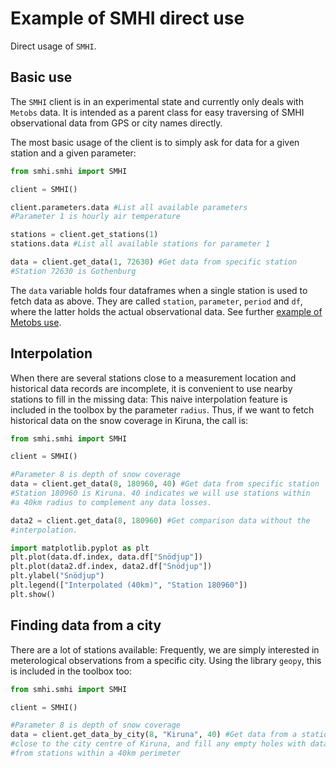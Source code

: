 # Example of SMHI direct use

Direct usage of `SMHI`.

## Basic use

The `SMHI` client is in an experimental state and currently only deals with `Metobs`
data. It is intended as a parent class for easy traversing of SMHI observational
data from GPS or city names directly.

The most basic usage of the client is to simply ask for data for a given station
and a given parameter:

```python
from smhi.smhi import SMHI

client = SMHI()

client.parameters.data #List all available parameters
#Parameter 1 is hourly air temperature

stations = client.get_stations(1) 
stations.data #List all available stations for parameter 1

data = client.get_data(1, 72630) #Get data from specific station
#Station 72630 is Gothenburg
```

The `data` variable holds four dataframes when a single station
is used to fetch data as above.
They are called `station`, `parameter`, `period` and `df`, where the latter holds
the actual observational data. See further
[example of Metobs use](/ifk-smhi/metobs-example/).

## Interpolation

When there are several stations close to a measurement location and historical data
records are incomplete, it is convenient to use nearby stations to fill in the missing
data: This naive interpolation feature is included in the toolbox by the parameter
`radius`. Thus, if we want to fetch historical data on the snow coverage in Kiruna,
the call is:

```python
from smhi.smhi import SMHI

client = SMHI()

#Parameter 8 is depth of snow coverage
data = client.get_data(8, 180960, 40) #Get data from specific station
#Station 180960 is Kiruna. 40 indicates we will use stations within
#a 40km radius to complement any data losses.

data2 = client.get_data(8, 180960) #Get comparison data without the
#interpolation.

import matplotlib.pyplot as plt
plt.plot(data.df.index, data.df["Snödjup"])
plt.plot(data2.df.index, data2.df["Snödjup"])
plt.ylabel("Snödjup")
plt.legend(["Interpolated (40km)", "Station 180960"])
plt.show()
```

## Finding data from a city

There are a lot of stations available: Frequently, we are simply interested
in meterological observations from a specific city. Using the library `geopy`,
this is included in the toolbox too:

```python
from smhi.smhi import SMHI

client = SMHI()

#Parameter 8 is depth of snow coverage
data = client.get_data_by_city(8, "Kiruna", 40) #Get data from a station
#close to the city centre of Kiruna, and fill any empty holes with data
#from stations within a 40km perimeter

```

